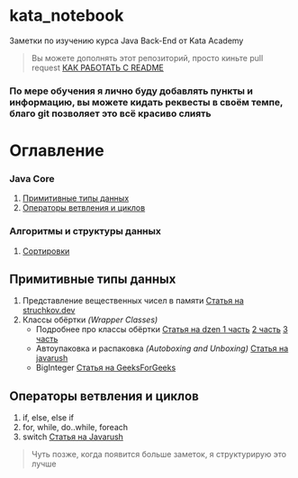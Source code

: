 # kata_notebook
Заметки по изучению курса Java Back-End от Kata Academy
> Вы можете дополнять этот репозиторий, просто киньте pull request [КАК РАБОТАТЬ С README](https://docs.github.com/en/get-started/writing-on-github/getting-started-with-writing-and-formatting-on-github/basic-writing-and-formatting-syntax)

### **По мере обучения я лично буду добавлять пункты и информацию, вы можете кидать реквесты в своём темпе, благо git позволяет это всё красиво слиять**

# **Оглавление**
### Java Core
1. [Примитивные типы данных](#примитивные-типы-данных)
2. [Операторы ветвления и циклов](#)
### Алгоритмы и структуры данных
1. [Сортировки](https://www.geeksforgeeks.org/sorting-algorithms/)

## **Примитивные типы данных**
1. Представление вещественных чисел в памяти [Статья на struchkov.dev](https://struchkov.dev/blog/ru/floating-point-math/)
2. Классы обёртки *(Wrapper Classes)*
   - Подробнее про классы обёртки [Статья на dzen 1 часть](https://dzen.ru/a/X7nUuMzXlTqq3XJV) [2 часть](https://dzen.ru/a/X9GpeBF3Rnl2gzGz?share_to=link) [3 часть](https://dzen.ru/a/X9b4c5SA7Hjc9SXt?share_to=link)
   - Автоупаковка и распаковка *(Autoboxing and Unboxing)* [Статья на javarush](https://javarush.com/groups/posts/706-avtoupakovka-i-raspakovka-v-java)
   - BigInteger [Статья на GeeksForGeeks](https://www.geeksforgeeks.org/biginteger-class-in-java/)
## **Операторы ветвления и циклов**
1. if, else, else if []()
2. for, while, do..while, foreach
3. switch [Статья на Javarush](https://javarush.com/groups/posts/operator-switch-v-java)
> Чуть позже, когда появится больше заметок, я структурирую это лучше
